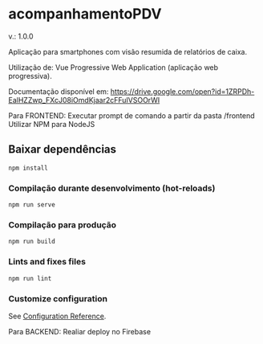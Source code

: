 # acompanhamentoPDV
v.: 1.0.0

Aplicação para smartphones com visão resumida de relatórios de caixa.

Utilização de:
Vue
Progressive Web Application (aplicação web progressiva).

Documentação disponível em:
https://drive.google.com/open?id=1ZRPDh-EalHZZwp_FXcJ08iOmdKjaar2cFFuIVSOOrWI


Para FRONTEND:
Executar prompt de comando a partir da pasta /frontend
Utilizar NPM para NodeJS

## Baixar dependências
```
npm install
```

### Compilação durante desenvolvimento (hot-reloads)
```
npm run serve
```

### Compilação para produção
```
npm run build
```

### Lints and fixes files
```
npm run lint
```

### Customize configuration
See [Configuration Reference](https://cli.vuejs.org/config/).


Para BACKEND:
Realiar deploy no Firebase